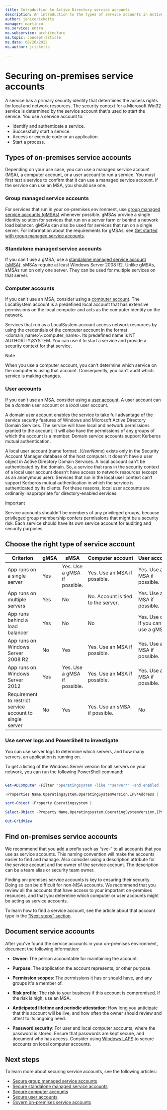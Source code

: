 ```yaml
---
title: Introduction to Active Directory service accounts
description: An introduction to the types of service accounts in Active Directory, and how to secure them.
author: janicericketts
manager: martinco
ms.service: entra
ms.subservice: architecture
ms.topic: concept-article
ms.date: 08/26/2022
ms.author: jricketts

---
```

# Securing on-premises service accounts

A service has a primary security identity that determines the access rights for local and network resources. The security context for a Microsoft Win32 service is determined by the service account that's used to start the service. You use a service account to:
* Identify and authenticate a service.
* Successfully start a service.
* Access or execute code or an application.
* Start a process. 

## Types of on-premises service accounts

Depending on your use case, you can use a managed service account (MSA), a computer account, or a user account to run a service. You must first test a service to confirm that it can use a managed service account. If the service can use an MSA, you should use one.

### Group managed service accounts

For services that run in your on-premises environment, use [group managed service accounts (gMSAs)](service-accounts-group-managed.md) whenever possible. gMSAs provide a single identity solution for services that run on a server farm or behind a network load balancer. gMSAs can also be used for services that run on a single server. For information about the requirements for gMSAs, see [Get started with group managed service accounts](/windows-server/security/group-managed-service-accounts/getting-started-with-group-managed-service-accounts).

### Standalone managed service accounts

If you can't use a gMSA, use a [standalone managed service account (sMSA)](service-accounts-standalone-managed.md). sMSAs require at least Windows Server 2008 R2. Unlike gMSAs, sMSAs run on only one server. They can be used for multiple services on that server.

### Computer accounts

If you can't use an MSA, consider using a [computer account](service-accounts-computer.md). The LocalSystem account is a predefined local account that has extensive permissions on the local computer and acts as the computer identity on the network.

Services that run as a LocalSystem account access network resources by using the credentials of the computer account in the format <domain_name>\\<computer_name>. Its predefined name is NT AUTHORITY\SYSTEM. You can use it to start a service and provide a security context for that service.

> [!NOTE]
> When you use a computer account, you can't determine which service on the computer is using that account. Consequently, you can't audit which service is making changes. 

### User accounts

If you can't use an MSA, consider using a [user account](service-accounts-user-on-premises.md). A user account can be a *domain* user account or a *local* user account.

A domain user account enables the service to take full advantage of the service security features of Windows and Microsoft Active Directory Domain Services. The service will have local and network permissions granted to the account. It will also have the permissions of any groups of which the account is a member. Domain service accounts support Kerberos mutual authentication.

A local user account (name format: *.\UserName*) exists only in the Security Account Manager database of the host computer. It doesn't have a user object in Active Directory Domain Services. A local account can't be authenticated by the domain. So, a service that runs in the security context of a local user account doesn't have access to network resources (except as an anonymous user). Services that run in the local user context can't support Kerberos mutual authentication in which the service is authenticated by its clients. For these reasons, local user accounts are ordinarily inappropriate for directory-enabled services.

> [!IMPORTANT]
> Service accounts shouldn't be members of any privileged groups, because privileged group membership confers permissions that might be a security risk. Each service should have its own service account for auditing and security purposes.

## Choose the right type of service account

| Criterion| gMSA| sMSA| Computer&nbsp;account| User&nbsp;account |
| - | - | - | - | - |
| App runs on a single server| Yes| Yes. Use a gMSA if possible.| Yes. Use an MSA if possible.| Yes. Use an MSA if possible. |
| App runs on multiple servers| Yes| No| No. Account is tied to the server.| Yes. Use an MSA if possible. |
| App runs behind a load balancer| Yes| No| No| Yes. Use only if you can't use a gMSA. |
| App runs on Windows Server 2008 R2| No| Yes| Yes. Use an MSA if possible.| Yes. Use an MSA if possible. |
| App runs on Windows Server 2012| Yes| Yes. Use a gMSA if possible.| Yes. Use an MSA if possible.| Yes. Use an MSA if possible. |
| Requirement to restrict service account to single server| No| Yes| Yes. Use an sMSA if possible.| No |


### Use server logs and PowerShell to investigate

You can use server logs to determine which servers, and how many servers, an application is running on.

To get a listing of the Windows Server version for all servers on your network, you can run the following PowerShell command: 

```PowerShell

Get-ADComputer -Filter 'operatingsystem -like "*server*" -and enabled -eq "true"' `

-Properties Name,Operatingsystem,OperatingSystemVersion,IPv4Address |

sort-Object -Property Operatingsystem |

Select-Object -Property Name,Operatingsystem,OperatingSystemVersion,IPv4Address |

Out-GridView

```

## Find on-premises service accounts

We recommend that you add a prefix such as “svc-” to all accounts that you use as service accounts. This naming convention will make the accounts easier to find and manage. Also consider using a description attribute for the service account and the owner of the service account. The description can be a team alias or security team owner.

Finding on-premises service accounts is key to ensuring their security. Doing so can be difficult for non-MSA accounts. We recommend that you review all the accounts that have access to your important on-premises resources, and that you determine which computer or user accounts might be acting as service accounts. 

To learn how to find a service account, see the article about that account type in the ["Next steps" section](#next-steps).

## Document service accounts

After you've found the service accounts in your on-premises environment, document the following information: 

* **Owner**: The person accountable for maintaining the account.

* **Purpose**: The application the account represents, or other purpose. 

* **Permission scopes**: The permissions it has or should have, and any groups it's a member of.

* **Risk profile**: The risk to your business if this account is compromised. If the risk is high, use an MSA.

* **Anticipated lifetime and periodic attestation**: How long you anticipate that this account will be live, and how often the owner should review and attest to its ongoing need.

* **Password security**: For user and local computer accounts, where the password is stored. Ensure that passwords are kept secure, and document who has access. Consider using [Windows LAPS](/windows-server/identity/laps/laps-scenarios-azure-active-directory) to secure accounts on local computer accounts. 

## Next steps

To learn more about securing service accounts, see the following articles:

* [Secure group managed service accounts](service-accounts-group-managed.md)  
* [Secure standalone managed service accounts](service-accounts-standalone-managed.md)  
* [Secure computer accounts](service-accounts-computer.md)  
* [Secure user accounts](service-accounts-user-on-premises.md)  
* [Govern on-premises service accounts](service-accounts-govern-on-premises.md)
